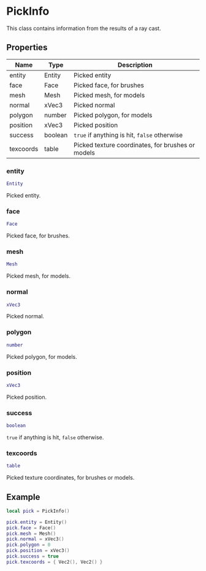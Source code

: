 # PickInfo

This class contains information from the results of a ray cast.

## Properties

| Name | Type | Description |
| ---- | ---- | ----------- |
| entity | Entity | Picked entity |
| face | Face | Picked face, for brushes |
| mesh | Mesh | Picked mesh, for models |
| normal | xVec3 | Picked normal |
| polygon | number | Picked polygon, for models |
| position | xVec3 | Picked position |
| success | boolean | `true` if anything is hit, `false` otherwise |
| texcoords | table | Picked texture coordinates, for brushes or models |

### entity

```lua
Entity
```

Picked entity.

### face

```lua
Face
```

Picked face, for brushes.

### mesh

```lua
Mesh
```

Picked mesh, for models.

### normal

```lua
xVec3
```

Picked normal.

### polygon

```lua
number
```

Picked polygon, for models.

### position

```lua
xVec3
```

Picked position.

### success

```lua
boolean
```

`true` if anything is hit, `false` otherwise.

### texcoords

```lua
table
```

Picked texture coordinates, for brushes or models.

## Example

```lua
local pick = PickInfo()

pick.entity = Entity()
pick.face = Face()
pick.mesh = Mesh()
pick.normal = xVec3()
pick.polygon = 0
pick.position = xVec3()
pick.success = true
pick.texcoords = { Vec2(), Vec2() }
```